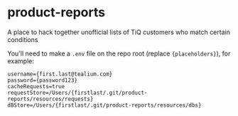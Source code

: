 # product-reports
A place to hack together unofficial lists of TiQ customers who match certain conditions

You'll need to make a `.env` file on the repo root (replace `{placeholders}`), for example:

````
username={first.last@tealium.com}
password={password123}
cacheRequests=true
requestStore=/Users/{firstlast/.git/product-reports/resources/requests}
dBStore=/Users/{firstlast/.git/product-reports/resources/dbs}
````